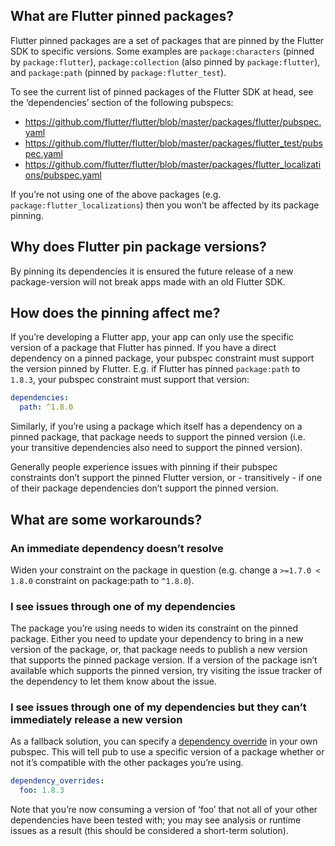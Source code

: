 ## What are Flutter pinned packages?

Flutter pinned packages are a set of packages that are pinned by the Flutter SDK to specific versions. Some examples are `package:characters` (pinned by `package:flutter`), `package:collection` (also pinned by `package:flutter`), and `package:path` (pinned by `package:flutter_test`).

To see the current list of pinned packages of the Flutter SDK at head, see the ‘dependencies’ section of the following pubspecs:

- https://github.com/flutter/flutter/blob/master/packages/flutter/pubspec.yaml
- https://github.com/flutter/flutter/blob/master/packages/flutter_test/pubspec.yaml
- https://github.com/flutter/flutter/blob/master/packages/flutter_localizations/pubspec.yaml

If you’re not using one of the above packages (e.g. `package:flutter_localizations`) then you won’t be affected by its package pinning.

## Why does Flutter pin package versions?

By pinning its dependencies it is ensured the future release of a new package-version will not break apps made with an old Flutter SDK.

## How does the pinning affect me?

If you’re developing a Flutter app, your app can only use the specific version of a package that Flutter has pinned. If you have a direct dependency on a pinned package, your pubspec constraint must support the version pinned by Flutter. E.g. if Flutter has pinned `package:path` to `1.8.3`, your pubspec constraint must support that version:

```yaml
dependencies:
  path: ^1.8.0
```

Similarly, if you’re using a package which itself has a dependency on a pinned package, that package needs to support the pinned version (i.e. your transitive dependencies also need to support the pinned version).

Generally people experience issues with pinning if their pubspec constraints don’t support the pinned Flutter version, or - transitively - if one of their package dependencies don’t support the pinned version.

## What are some workarounds?

### An immediate dependency doesn’t resolve

Widen your constraint on the package in question (e.g. change a `>=1.7.0 < 1.8.0` constraint on package:path to `^1.8.0`).

### I see issues through one of my dependencies

The package you’re using needs to widen its constraint on the pinned package. Either you need to update your dependency to bring in a new version of the package, or, that package needs to publish a new version that supports the pinned package version. If a version of the package isn’t available which supports the pinned version, try visiting the issue tracker of the dependency to let them know about the issue.

### I see issues through one of my dependencies but they can’t immediately release a new version

As a fallback solution, you can specify a [dependency override](https://dart.dev/tools/pub/dependencies#dependency-overrides) in your own pubspec. This will tell pub to use a specific version of a package whether or not it’s compatible with the other packages you’re using.

```yaml
dependency_overrides:
  foo: 1.8.3
```

Note that you’re now consuming a version of ‘foo’ that not all of your other dependencies have been tested with; you may see analysis or runtime issues as a result (this should be considered a short-term solution).
